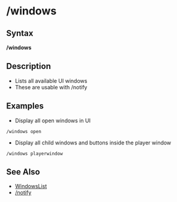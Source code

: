 # /windows

## Syntax

**/windows**

## Description

* Lists all available UI windows
* These are usable with /notify

## Examples

* Display all open windows in UI

`/windows open`

* Display all child windows and buttons inside the player window

`/windows playerwindow`

## See Also

* [WindowsList](../../general-information/windows/windowslist.md)
* [/notify](notify.md)

